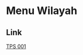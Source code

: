 # Menu Wilayah

## Link

[TPS 001](https://github.com/gigit-pemilu/pemilu-2024-72-sulawesi-tengah/tree/main/pilpres/hitung-suara/sub/72-sulawesi-tengah/sub/04-toli-toli/sub/04-basidondo/sub/2009-marisa/sub/001-tps)

